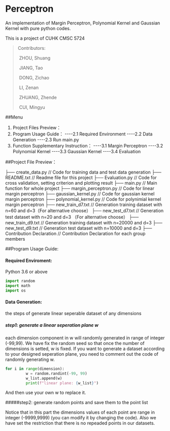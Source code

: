 # Perceptron
An implementation of Margin Perceptron, Polynomial Kernel and Gaussian Kernel with pure python codes.

This is a project of CUHK CMSC 5724

> Contributors: 
>
> ​	ZHOU, Shuang 
>
> ​	JIANG, Tao  
>
> ​	DONG, Zichao
>
> ​	LI, Zenan
>
> ​	ZHUANG, Zhende
>
> ​	CUI, Mingyu


##Menu

1. Project Files Preview：
2. Program Usage Guide：
  ----2.1 Required Environment
  ----2.2 Data Generation 
  ----2.3 Run main.py  
3. Function Supplementary Instruction：
  ----3.1 Margin Perceptron
  ----3.2 Polynomial Kernel
  ----3.3 Gaussian Kernel
  ----3.4 Evaluation



##Project File Preview：

├── create_data.py                      // Code for training data and test data generation
├── README.txt                         // Readme file for this project
├── Evaluation.py                        // Code for cross validation, setting criterion and plotting result
├── main.py                                // Main function for whole project
├── margin_perceptron.py           // Code for linear margin perceptron
├── gaussian_kernel.py                // Code for gaussian kernel margin perceptron
├── polynomial_kernel.py            // Code for polynimial kernel margin perceptron
├── new_train_d7.txt                   // Generation training dataset with n=60 and d=3（For alternative choose）
├── new_test_d7.txt                    // Generation test dataset with n=20 and d=3 （For alternative choose）
├── new_train_d9.txt                   // Generation training dataset with n=20000 and d=3
├── new_test_d9.txt                    // Generation test dataset with n=10000 and d=3
├── Contribution Declaration      // Contribution Declaration for each group members



##Program Usage Guide:

#### Required Enviroment:

Python 3.6 or above

```python
import random
import math
import os
```

#### Data Generation:

the steps of generate linear seperable dataset of any dimensions

##### step1: generate a linear seperation plane w

each dimension component in w will randomly generated in range of integer (-99,99). We have fix the random seed so that once the number of dimensions is setted, w is fixed. If you want to generate a dataset according to your designed seperation plane, you need to comment out the code of randomly generating w.

```python
for i in range(dimension):
         w = random.randint(-99, 99)
         w_list.append(w)
         print(f"linear plane: {w_list}")
```

And then use your own w to replace it.

#####step2: generate random points and save them to the point list

Notice that in this part the dimensions values of each point are range in integer (-9999,9999) (you can modify it by changing the code). Also we have set the restriction that there is no repeaded points in our datasets.